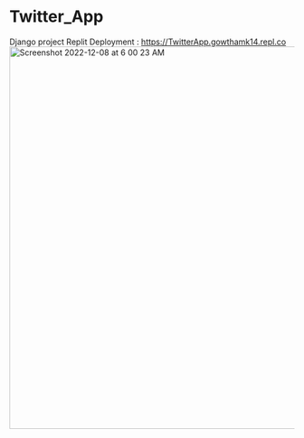 # Twitter_App
Django project 
Replit Deployment : https://TwitterApp.gowthamk14.repl.co
<img width="676" alt="Screenshot 2022-12-08 at 6 00 23 AM" src="https://user-images.githubusercontent.com/113886400/206326779-6b4835e1-a93e-4f7c-88ec-870fc62842e6.png">
